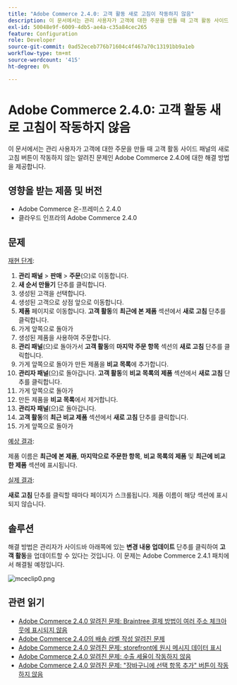 ```yaml
---
title: "Adobe Commerce 2.4.0: 고객 활동 새로 고침이 작동하지 않음"
description: 이 문서에서는 관리 사용자가 고객에 대한 주문을 만들 때 고객 활동 사이드 패널의 새로 고침 버튼이 작동하지 않는 알려진 문제인 Adobe Commerce 2.4.0에 대한 해결 방법을 제공합니다.
exl-id: 50048e9f-6009-4db5-ae4a-c35a84cec265
feature: Configuration
role: Developer
source-git-commit: 0ad52eceb776b71604c4f467a70c13191bb9a1eb
workflow-type: tm+mt
source-wordcount: '415'
ht-degree: 0%

---
```


# Adobe Commerce 2.4.0: 고객 활동 새로 고침이 작동하지 않음

이 문서에서는 관리 사용자가 고객에 대한 주문을 만들 때 고객 활동 사이드 패널의 새로 고침 버튼이 작동하지 않는 알려진 문제인 Adobe Commerce 2.4.0에 대한 해결 방법을 제공합니다.

## 영향을 받는 제품 및 버전

* Adobe Commerce 온-프레미스 2.4.0
* 클라우드 인프라의 Adobe Commerce 2.4.0

## 문제

<u>재현 단계</u>:

1. **관리 패널** > **판매** > **주문**(으)로 이동합니다.
1. **새 순서 만들기** 단추를 클릭합니다.
1. 생성된 고객을 선택합니다.
1. 생성된 고객으로 상점 앞으로 이동합니다.
1. **제품** 페이지로 이동합니다. **고객 활동**&#x200B;의 **최근에 본 제품** 섹션에서 **새로 고침** 단추를 클릭합니다.
1. 가게 앞쪽으로 돌아가
1. 생성된 제품을 사용하여 주문합니다.
1. **관리 패널**(으)로 돌아가서 **고객 활동**&#x200B;의 **마지막 주문 항목** 섹션의 **새로 고침** 단추를 클릭합니다.
1. 가게 앞쪽으로 돌아가 만든 제품을 **비교 목록**&#x200B;에 추가합니다.
1. **관리자 패널**(으)로 돌아갑니다. **고객 활동**&#x200B;의 **비교 목록의 제품** 섹션에서 **새로 고침** 단추를 클릭합니다.
1. 가게 앞쪽으로 돌아가
1. 만든 제품을 **비교 목록**&#x200B;에서 제거합니다.
1. **관리자 패널**(으)로 돌아갑니다.
1. **고객 활동**&#x200B;의 **최근 비교 제품** 섹션에서 **새로 고침** 단추를 클릭합니다.
1. 가게 앞쪽으로 돌아가

<u>예상 결과</u>:

제품 이름은 **최근에 본 제품**, **마지막으로 주문한 항목**, **비교 목록의 제품** 및 **최근에 비교한 제품** 섹션에 표시됩니다.

<u>실제 결과</u>:

**새로 고침** 단추를 클릭할 때마다 페이지가 스크롤됩니다. 제품 이름이 해당 섹션에 표시되지 않습니다.

## 솔루션

해결 방법은 관리자가 사이드바 아래쪽에 있는 **변경 내용 업데이트** 단추를 클릭하여 **고객 활동**&#x200B;을 업데이트할 수 있다는 것입니다. 이 문제는 Adobe Commerce 2.4.1 패치에서 해결될 예정입니다.

![mceclip0.png](assets/mceclip0.png)

## 관련 읽기

* [Adobe Commerce 2.4.0 알려진 문제: Braintree 결제 방법이 여러 주소 체크아웃에 표시되지 않음](/help/troubleshooting/payments/magento-2-4-0-braintree-not-in-multiple-addresses-checkout.md)
* [Adobe Commerce 2.4.0의 배송 라벨 작성 알려진 문제](/help/troubleshooting/known-issues-patches-attached/shipping-labels-creation-known-issue-in-magento-2-4-0.md)
* [Adobe Commerce 2.4.0 알려진 문제: storefront에 원시 메시지 데이터 표시](/help/troubleshooting/storefront/magento-2-4-0-issue-storefront-raw-message-data-display.md)
* [Adobe Commerce 2.4.0 알려진 문제: 수출 세율이 작동하지 않음](/help/troubleshooting/miscellaneous/magento-2-4-0-known-issue-export-tax-rates-does-not-work.md)
* [Adobe Commerce 2.4.0 알려진 문제: &quot;장바구니에 선택 항목 추가&quot; 버튼이 작동하지 않음](/help/troubleshooting/miscellaneous/magento-2-4-0-add-selections-to-my-cart-does-not-work.md)
